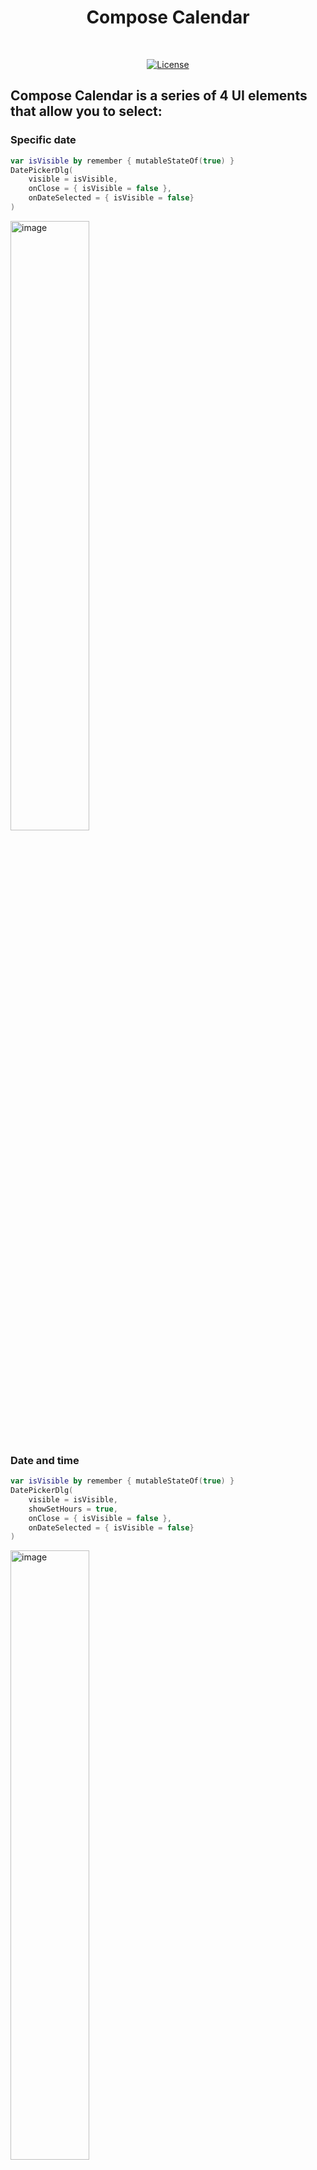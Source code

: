 <h1 align="center">Compose Calendar</h1></br>

<p align="center">
  <a href="https://jitpack.io/#orlandroyd/ComposeCalendar/1.1.0"><img alt="License" src="https://badgen.net/badge/Jitpack/1.1.0/orange?icon=github"/></a>
  

## Compose Calendar is a series of 4 UI elements that allow you to select:

### Specific date
```kotlin
var isVisible by remember { mutableStateOf(true) }
DatePickerDlg(
	visible = isVisible,
	onClose = { isVisible = false },
	onDateSelected = { isVisible = false}
)
```
<img src="https://i.postimg.cc/wMMR9rS8/screenshot-003.png" alt="image" width="50%" height="auto"></img>

### Date and time
```kotlin
var isVisible by remember { mutableStateOf(true) }
DatePickerDlg(
	visible = isVisible,
 	showSetHours = true,
	onClose = { isVisible = false },
	onDateSelected = { isVisible = false}
)
```
<img src="https://i.postimg.cc/5NHQGZB8/screenshot-004.png" alt="image" width="50%" height="auto"></img>

### Date range
```kotlin
var isVisible by remember { mutableStateOf(true) }
DateRangePickerDlg(
	visible = isVisible,
	onClose = { isVisible = false },
	onDatesSelected = { isVisible = false}
)
```
<img src="https://i.postimg.cc/13wnRwYt/screenshot-005.png" alt="image" width="50%" height="auto"></img>

### Only the month and year
```kotlin
var isVisible by remember { mutableStateOf(true) }
MonthYearPickerDlg(
	visible = isVisible,
	onClose = { isVisible = false },
	onDateSelected = { isVisible = false}
)
```
<img src="https://i.postimg.cc/bN3gqXWr/screenshot-006.png" alt="image" width="50%" height="auto"></img>

## Download
<a href="https://jitpack.io/#orlandroyd/ComposeCalendar/1.1.0"><img alt="License" src="https://badgen.net/badge/Jitpack/1.1.0/orange?icon=github"/></a>

### Gradle

Add the dependency below to your module's `build.gradle` file:
```gradle
dependencies {
    implementation 'com.github.OrlanDroyd:ComposeCalendar:1.1.0'
}
```
Add a repository in your `settings.gradle` file:
```
dependencyResolutionManagement {
    repositories {
        ...
        maven { url 'https://jitpack.io' }
    }
}
```
## Usage

There are only one required parameter: `visible`.

```kotlin
var isVisible by remember { mutableStateOf(true) }
DatePickerDlg(
	visible = isVisible,
	onClose = { isVisible = false },
	onDateSelected = { isVisible = false}
)
```

You can also modify other parameters, such as colors, shading and surface

## Like what you see? :yellow_heart:
⭐ Give a star to this repository. <br />

[![ko-fi](https://ko-fi.com/img/githubbutton_sm.svg)](https://ko-fi.com/C0C3Q54JR)
